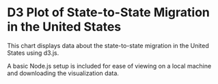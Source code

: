 # D3 Plot of State-to-State Migration in the United States
This chart displays data about the state-to-state migration in the United States using d3.js.

A basic Node.js setup is included for ease of viewing on a local machine and downloading the visualization data.
